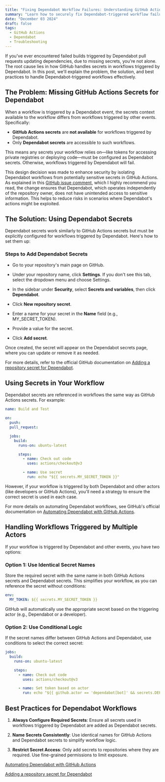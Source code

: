 ```yaml
---
title: "Fixing Dependabot Workflow Failures: Understanding GitHub Actions and Dependabot Secrets"
summary: "Learn how to securely fix Dependabot-triggered workflow failures by configuring Dependabot secrets"
date: "December 03 2024"
draft: false
tags:
  - GitHub Actions
  - Dependabot
  - Troubleshooting
---
```


If you've ever encountered failed builds triggered by Dependabot pull requests updating dependencies, due to missing secrets, you're not alone. The root cause lies in how GitHub handles secrets in workflows triggered by Dependabot. In this post, we'll explain the problem, the solution, and best practices to handle Dependabot-triggered workflows effectively.

## The Problem: Missing GitHub Actions Secrets for Dependabot

When a workflow is triggered by a Dependabot event, the secrets context available to the workflow differs from workflows triggered by other events. Specifically:

- **GitHub Actions secrets** are **not available** for workflows triggered by Dependabot.
- Only **Dependabot secrets** are accessible to such workflows.

This means any secrets your workflow relies on—like tokens for accessing private registries or deploying code—must be configured as Dependabot secrets. Otherwise, workflows triggered by Dependabot will fail.

This design decision was made to enhance security by isolating Dependabot workflows from potentially sensitive secrets in GitHub Actions. As explained in this [GitHub issue comment](https://github.com/dependabot/dependabot-core/issues/3253#issuecomment-852541544), which I highly recommend you read, the change ensures that Dependabot, which operates independently of the repository owner, does not have unintended access to sensitive information. This helps to reduce risks in scenarios where Dependabot's actions might be exploited.

## The Solution: Using Dependabot Secrets

Dependabot secrets work similarly to GitHub Actions secrets but must be explicitly configured for workflows triggered by Dependabot. Here's how to set them up:

### Steps to Add Dependabot Secrets

- Go to your repository's main page on GitHub.
- Under your repository name, click **Settings**. If you don't see this tab, select the dropdown menu and choose Settings.

- In the sidebar under **Security**, select **Secrets and variables**, then click **Dependabot**.

- Click **New repository secret**.
- Enter a name for your secret in the **Name** field (e.g., MY_SECRET_TOKEN).
- Provide a value for the secret.
- Click **Add secret**.

Once created, the secret will appear on the Dependabot secrets page, where you can update or remove it as needed.

For more details, refer to the official GitHub documentation on [Adding a repository secret for Dependabot](https://docs.github.com/en/code-security/dependabot/working-with-dependabot/configuring-access-to-private-registries-for-dependabot#adding-a-repository-secret-for-dependabot).

## Using Secrets in Your Workflow

Dependabot secrets are referenced in workflows the same way as GitHub Actions secrets. For example:

```yaml
name: Build and Test

on:
  push:
  pull_request:

  jobs:
    build:
      runs-on: ubuntu-latest

      steps:
        - name: Check out code
          uses: actions/checkout@v3

        - name: Use secret
          run: echo "${{ secrets.MY_SECRET_TOKEN }}"
```

However, if your workflow is triggered by both Dependabot and other actors (like developers or GitHub Actions), you'll need a strategy to ensure the correct secret is used in each case.

For more details on automating Dependabot workflows, see GitHub's official documentation on [Automating Dependabot with GitHub Actions](https://docs.github.com/en/code-security/dependabot/working-with-dependabot/automating-dependabot-with-github-actions).

## Handling Workflows Triggered by Multiple Actors

If your workflow is triggered by Dependabot and other events, you have two options:

### Option 1: Use Identical Secret Names

Store the required secret with the same name in both GitHub Actions secrets and Dependabot secrets. This simplifies your workflow, as you can reference the secret without conditions:

```yaml
env:
  MY_TOKEN: ${{ secrets.MY_SECRET_TOKEN }}
```

GitHub will automatically use the appropriate secret based on the triggering actor (e.g., Dependabot or a developer).

### Option 2: Use Conditional Logic

If the secret names differ between GitHub Actions and Dependabot, use conditions to select the correct secret:

```yaml
jobs:
  build:
    runs-on: ubuntu-latest

    steps:
      - name: Check out code
        uses: actions/checkout@v3

      - name: Set token based on actor
        run: echo "${{ github.actor == 'dependabot[bot]' && secrets.DEPENDABOT_TOKEN || secrets.GITHUB_ACTIONS_TOKEN }}"
```

## Best Practices for Dependabot Workflows

1. **Always Configure Required Secrets**: Ensure all secrets used in workflows triggered by Dependabot are added as Dependabot secrets.

2. **Name Secrets Consistently**: Use identical names for GitHub Actions and Dependabot secrets to simplify workflow logic.

3. **Restrict Secret Access**: Only add secrets to repositories where they are required. Use fine-grained permissions to limit exposure.

[Automating Dependabot with GitHub Actions](https://docs.github.com/en/code-security/dependabot/working-with-dependabot/automating-dependabot-with-github-actions)

[Adding a repository secret for Dependabot](https://docs.github.com/en/code-security/dependabot/working-with-dependabot/configuring-access-to-private-registries-for-dependabot#adding-a-repository-secret-for-dependabot)

[](https://github.com/dependabot/dependabot-core/issues/3253#issuecomment-852541544)
